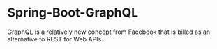 # Spring-Boot-GraphQL
GraphQL is a relatively new concept from Facebook that is billed as an alternative to REST for Web APIs.
